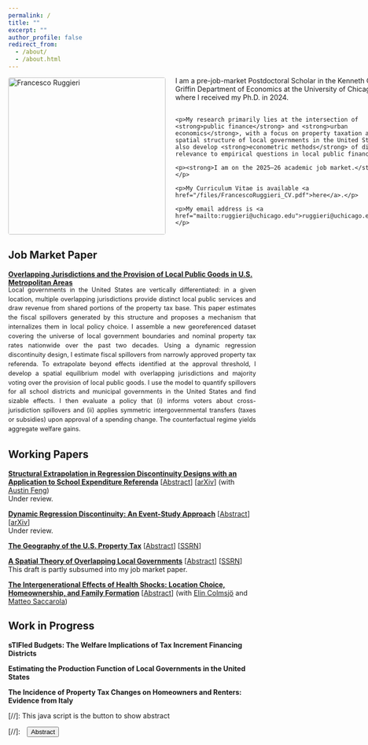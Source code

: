 ```yaml
---
permalink: /
title: ""
excerpt: ""
author_profile: false
redirect_from:
  - /about/
  - /about.html
---
```


<style>
  /* Desktop/tablet: image + text side by side, vertically centered */
  .intro-hero {
    display: flex;
    align-items: center; /* centers photo and text columns */
    gap: 20px;
  }
  .intro-copy {
    display: flex;
    flex-direction: column;
    justify-content: center; /* ← vertically center the text stack */
    gap: 1rem;               /* replaces paragraph margins */
    margin-top: -0.25rem;
  }
  .intro-copy p { margin: 0; }  /* remove default/asymmetric p margins */
  .intro-photo {
    width: 320px;          /* your chosen width */
    max-width: 100%;
    height: auto;
    border-radius: 0.25rem;
  }

  /* Phones: stack image above text */
  @media (max-width: 600px) {
    .intro-hero {
      flex-direction: column;
      align-items: center;
    }
    .intro-copy { margin-top: 0; }
  }
</style>

<div class="intro-hero">
  <img src="/images/profile-jobmarket.png"
       alt="Francesco Ruggieri"
       class="intro-photo">
  <div class="intro-copy">
    <p>I am a pre-job-market Postdoctoral Scholar in the Kenneth C. Griffin Department of Economics at the University of Chicago, where I received my Ph.D. in 2024.</p>

    <p>My research primarily lies at the intersection of <strong>public finance</strong> and <strong>urban economics</strong>, with a focus on property taxation and the spatial structure of local governments in the United States. I also develop <strong>econometric methods</strong> of direct relevance to empirical questions in local public finance.</p>

    <p><strong>I am on the 2025–26 academic job market.</strong></p>

    <p>My Curriculum Vitae is available <a href="/files/FrancescoRuggieri_CV.pdf">here</a>.</p>

    <p>My email address is <a href="mailto:ruggieri@uchicago.edu">ruggieri@uchicago.edu</a>.</p>
  </div>
</div>

## Job Market Paper

[**Overlapping Jurisdictions and the Provision of Local Public Goods in U.S. Metropolitan Areas**](/files/FrancescoRuggieri_JMP.pdf)
<div id="overlappingjurisdictions"
     style="text-align:justify; line-height:1.5; font-size:0.90em; margin-top:-1rem">
  <p style="margin-top:0">
      Local governments in the United States are vertically differentiated: in a given location, multiple overlapping jurisdictions provide distinct local public services and draw revenue from shared portions of the property tax base. This paper estimates the fiscal spillovers generated by this structure and proposes a mechanism that internalizes them in local policy choice. I assemble a new georeferenced dataset covering the universe of local government boundaries and nominal property tax rates nationwide over the past two decades. Using a dynamic regression discontinuity design, I estimate fiscal spillovers from narrowly approved property tax referenda. To extrapolate beyond effects identified at the approval threshold, I develop a spatial equilibrium model with overlapping jurisdictions and majority voting over the provision of local public goods. I use the model to quantify spillovers for all school districts and municipal governments in the United States and find sizable effects. I then evaluate a policy that (i) informs voters about cross-jurisdiction spillovers and (ii) applies symmetric intergovernmental transfers (taxes or subsidies) upon approval of a spending change. The counterfactual regime yields aggregate welfare gains.
  </p>
</div>

## Working Papers

[**Structural Extrapolation in Regression Discontinuity Designs with an Application to School Expenditure Referenda**](/files/RDDExtrapolation.pdf) [<a href="#/" onclick="visib('rddextrapolation')">Abstract</a>] [[arXiv](https://arxiv.org/abs/2508.02658)]
(with [Austin Feng](https://www.cmu.edu/dietrich/statistics-datascience/people/phd/austin-feng.html))  
Under review.
<div id="rddextrapolation"
     style="display:none; text-align:justify; line-height:1.5; font-size:0.90em; margin-top:-1rem">
  <p style="margin-top:0">
      We propose a structural approach to extrapolate average partial effects away from the cutoff in regression discontinuity designs (RDDs). Our focus is on applications that exploit closely contested school district referenda to estimate the effects of changes in education spending on local economic outcomes. We embed these outcomes in a spatial equilibrium model of local jurisdictions in which fiscal policy is determined by majority rule voting. This integration provides a microfoundation for the running variable&#8212;the share of voters who approve a ballot initiative&#8212;and enables identification of structural parameters using RDD coefficients. We then leverage the model to simulate the effects of counterfactual referenda over a broad range of proposed spending changes. These scenarios imply realizations of the running variable away from the threshold, allowing extrapolation of RDD estimates to nonmarginal referenda. Applying the method to school expenditure ballot measures in Wisconsin, we document substantial heterogeneity in housing price capitalization across the approval margin.
  </p>
</div>

[**Dynamic Regression Discontinuity: An Event-Study Approach**](/files/DynDisc.pdf) [<a href="#/" onclick="visib('dyndisc')">Abstract</a>] [[arXiv](https://arxiv.org/abs/2307.14203)]  
Under review.
<div id="dyndisc"
     style="display:none; text-align:justify; line-height:1.5; font-size:0.90em; margin-top:-1rem">
  <p style="margin-top:0">
      I propose a novel argument to identify economically interpretable intertemporal treatment effects in dynamic regression discontinuity designs (RDDs). Specifically, I develop a dynamic potential outcomes model and reformulate two assumptions from the difference-in-differences literature&#8212;no anticipation and common trends&#8212;to attain point identification of cutoff-specific impulse responses. The estimand of each target parameter can be expressed as the sum of two static RDD contrasts, thereby allowing for nonparametric estimation and inference with standard local polynomial methods. I also propose a nonparametric approach to aggregate treatment effects across calendar time and treatment paths, leveraging a limited path independence restriction to reduce the dimensionality of the parameter space. I apply this method to estimate the dynamic effects of school district expenditure authorizations on housing prices in Wisconsin.
  </p>
</div>

[**The Geography of the U.S. Property Tax**](/files/GeographyPropTax.pdf) [<a href="#/" onclick="visib('geoproptax')">Abstract</a>] [[SSRN](https://papers.ssrn.com/sol3/papers.cfm?abstract_id=4808970)]
<div id="geoproptax"
     style="display:none; text-align:justify; line-height:1.5; font-size:0.90em; margin-top:-1rem">
  <p style="margin-top:0">
      I construct a novel, granular georeferenced dataset on the universe of local governments in the United States and their property tax rates from the early 2000s to 2022. Using this dataset, I present new descriptive insights on the geography of the property tax.  First, property tax rates exhibit substantial variation within states, surpassing that of any other local tax. Second, rates are higher in locations where a greater number of jurisdictions overlap and thus share tax base. Third, rates are higher in areas with larger dispersion in property values and greater racial and ethnic heterogeneity. Fourth, new local taxing jurisdictions are more likely to be formed in locations where the distribution of income is more even and dispersion in housing values is lower.
  </p>
</div>

[**A Spatial Theory of Overlapping Local Governments**](/files/OverlappingGovernments_v3.pdf) [<a href="#/" onclick="visib('spatialtheory')">Abstract</a>] [[SSRN](https://papers.ssrn.com/sol3/papers.cfm?abstract_id=4808965)]  
This draft is partly subsumed into my job market paper.
<div id="spatialtheory"
     style="display:none; text-align:justify; line-height:1.5; font-size:0.90em; margin-top:-1rem">
  <p style="margin-top:0">
      Local governments in the United States are vertically differentiated. A typical location is served by multiple overlapping jurisdictions that share property tax base and specialize in the provision of one or more local public goods. This paper evaluates the implications of such vertical differentiation for the equilibrium levels of government spending, property tax rates, and household welfare. I propose a spatial theory of overlapping jurisdictions in which residents collectively determine the local mix of expenditures and taxes. Because fiscal policy capitalizes into housing prices and all jurisdictions draw revenue from housing, the cost of raising expenditures in a location is implicitly shared with other coexisting jurisdictions. In equilibrium, this induces higher levels of government spending, higher property tax rates, and lower household welfare compared to scenarios in which jurisdictions are vertically coterminous or only horizontally differentiated.
  </p>
</div>

[**The Intergenerational Effects of Health Shocks: Location Choice, Homeownership, and Family Formation**](/files/IntergenHealthShocks.pdf) [<a href="#/" onclick="visib('intergen')">Abstract</a>] (with [Elin Colmsjö](https://sites.google.com/view/elincolmsjo/) and [Matteo Saccarola](https://matteosaccarola.github.io/))
<div id="intergen"
     style="display:none; text-align:justify; line-height:1.5; font-size:0.90em; margin-top:-1rem">
  <p style="margin-top:0">
      We leverage Danish administrative data to study intra-household responses to unanticipated health shocks affecting the parents of working-age adults. Using a research design that compares similarly aged individuals whose parents experience a stroke at different times, we find that parental health shocks lead to reductions in adult children's income, lower rates of homeownership, increased geographic proximity to parents, and decreased likelihood of marriage. Heterogeneity analyses show that the non-pecuniary consequences are more pronounced among women. We then focus on the location margin and develop a model of residential location choice that features distance from parents and health shocks. By linking our reduced-form estimates to the model, we recover policy-relevant parameters that allow us to quantify the intergenerational consequences of parental health shocks operating through residential adjustments.
  </p>
</div>

## Work in Progress

**sTIFled Budgets: The Welfare Implications of Tax Increment Financing Districts**

**Estimating the Production Function of Local Governments in the United States**

**The Incidence of Property Tax Changes on Homeowners and Renters: Evidence from Italy**

[//]: This java script is the button to show abstract
<script>
 function visib(id) {
  var x = document.getElementById(id);
  if (x.style.display === "block") {
    x.style.display = "none";
  } else {
    x.style.display = "block";
  }
}
</script>

[//]:&emsp;<button onclick="visib('polariz')" class="btn btn--inverse btn--small">Abstract</button>

